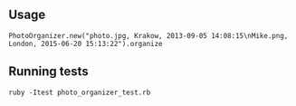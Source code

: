 ## Usage
```
PhotoOrganizer.new("photo.jpg, Krakow, 2013-09-05 14:08:15\nMike.png, London, 2015-06-20 15:13:22").organize
```

## Running tests

`ruby -Itest photo_organizer_test.rb`